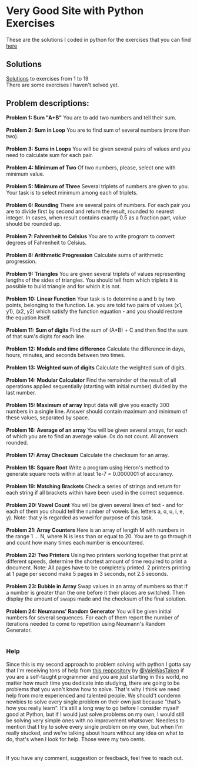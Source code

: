 # Very Good Site with Python Exercises
These are the solutions I coded in python for the exercises that you can find 
[here](http://www.codeabbey.com/)
## Solutions
[Solutions](https://github.com/joisaac/exercises-python-solutions/blob/main/exercises-1-to-19.py) to exercises from 1 to 19<br/>
There are some exercises I haven't solved yet.
## **Problem descriptions:**
**Problem 1: Sum "A+B"**
You are to add two numbers and tell their sum.
<br/>
<br/>
**Problem 2: Sum in Loop**
You are to find sum of several numbers (more than two).
<br/>
<br/>
**Problem 3: Sums in Loops**
You will be given several pairs of values and you need to calculate sum for each pair.
<br/>
<br/>
**Problem 4: Minimum of Two**
Of two numbers, please, select one with minimum value.
<br/>
<br/>
**Problem 5: Minimum of Three**
Several triplets of numbers are given to you. Your task is to select minimum among each of triplets.
<br/>
<br/>
**Problem 6: Rounding**
There are several pairs of numbers. For each pair you are to divide first by second and return the result, rounded to nearest integer. In cases, when result contains exactly 0.5 as a fraction part, value should be rounded up.
<br/>
<br/>
**Problem 7: Fahrenheit to Celsius**
You are to write program to convert degrees of Fahrenheit to Celsius.
<br/>
<br/>
**Problem 8: Arithmetic Progression**
Calculate sums of arithmetic progression.
<br/>
<br/>
**Problem 9: Triangles**
You are given several triplets of values representing lengths of the sides of triangles. You should tell from which triplets it is possible to build triangle and for which it is not.
<br/>
<br/>
**Problem 10: Linear Function**
Your task is to determine a and b by two points, belonging to the function. I.e. you are told two pairs of values (x1, y1), (x2, y2) which satisfy the function equation - and you should restore the equation itself.
<br/>
<br/>
**Problem 11: Sum of digits**
Find the sum of (A\*B) + C and then find the sum of that sum's digits for each line.
<br/>
<br/>
**Problem 12: Modulo and time difference**
Calculate the difference in days, hours, minutes, and seconds between two times.
<br/>
<br/>
**Problem 13: Weighted sum of digits**
Calculate the weighted sum of digits.
<br/>
<br/>
**Problem 14: Modular Calculator**
Find the remainder of the result of all operations applied sequentially (starting with initial number) divided by the last number.
<br/>
<br/>
**Problem 15: Maximum of array**
Input data will give you exactly 300 numbers in a single line. Answer should contain maximum and minimum of these values, separated by space.
<br/>
<br/>
**Problem 16: Average of an array**
You will be given several arrays, for each of which you are to find an average value. 0s do not count. All answers rounded.
<br/>
<br/>
**Problem 17: Array Checksum**
Calculate the checksum for an array.
<br/>
<br/>
**Problem 18: Square Root**
Write a program using Heron's method to generate square roots within at least 1e-7 = 0.0000001 of accurancy.
<br/>
<br/>
**Problem 19: Matching Brackets**
Check a series of strings and return for each string if all brackets within have been used in the correct sequence.
<br/>
<br/>
**Problem 20: Vowel Count**
You will be given several lines of text - and for each of them you should tell the number of vowels (i.e. letters a, o, u, i, e, y). Note: that y is regarded as vowel for purpose of this task.
<br/>
<br/>
**Problem 21: Array Counters**
Here is an array of length M with numbers in the range 1 ... N, where N is less than or equal to 20. You are to go through it and count how many times each number is encountered.
<br/>
<br/>
**Problem 22: Two Printers**
Using two printers working together that print at different speeds, determine the shortest amount of time required to print a document. Note: All pages have to be completely printed. 2 printers printing at 1 page per second make 5 pages in 3 seconds, not 2.5 seconds.
<br/>
<br/>
**Problem 23: Bubble in Array**
Swap values in an array of numbers so that if a number is greater than the one before it their places are switched. Then display the amount of swaps made and the checksum of the final solution.
<br/>
<br/>
**Problem 24: Neumanns' Random Generator**
You will be given initial numbers for several sequences. For each of them report the number of iterations needed to come to repetition using Neumann's Random Generator. 
<br/>
<br/>
### Help
Since this is my second approach to problem solving with python I gotta say that I'm receiving tons of help from [this reppository](https://github.com/ValeWasTaken/CodeAbbey_Solutions) by [@ValeWasTaken](https://github.com/ValeWasTaken) if you are a self-taught programmer and you are just starting in this world, no matter how much time you dedicate into studying, there are going to be problems that you won't know how to solve. That's why I think we need help from more experienced and talented people. We should't condemn newbies to solve every single problem on their own just because "that's how you really learn". It's still a long way to go before I consider myself good at Python, but if I would just solve problems on my own, I would still be solving very simple ones with no improvement whatsover. Needless to mention that I try to solve every single problem on my own, but when I'm really stucked, and we're talking about hours without any idea on what to do, that's when I look for help. Those were my two cents.  
<br/>
<br/>
If you have any comment, suggestion or feedback, feel free to reach out.
